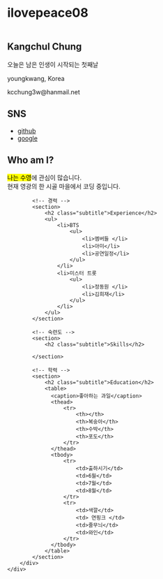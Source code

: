 # ilovepeace08
<!doctype html>
<html lang="ko">
<head>
	<title>온라인 프로필</title>
	<meta charset="utf-8">
  <link rel="stylesheet" href="css/style.css">
  <style>
    table {
      width:70%;  /* 표의 너비 */
      border:1px solid #222; /* 1픽셀짜리 표 테두리 */
      border-collapse: collapse; /* 중복되는 표와 셀의 테두리를 한 줄로 표시 */
    }
    thead {
      background:#eee;  /* 제목 행의 배경 색 */
    }
    th, td {
      border:1px solid #ccc; /* 1픽셀짜리 셀 테두리 */
      padding:5px;  /* 셀 테두리와 셀 내용 사이의 여백(패딩) */
      font-size:0.8em;  /* 셀의 글자 크기 */
    }
  </style>
</head>

<body>
    <div id="container">
        <!-- 사이드바 -->
        <aside>
            <div id="namecard">
                <img src="images/pf.jpg" alt="">
                <h1>Kangchul Chung</h1>    
                <p>오늘은 남은 인생이 시작되는 첫째날</p>
            </div>
            <div id="detail">
                <p>youngkwang, Korea</p>
                <p>kcchung3w@hanmail.net</p>                                 
            </div>
            <div id="sns">
                <h2>SNS</h2>
                <ul>                    
					<li>
						<a href="https://www.github.com/">github</a>
					</li>
					<li>
						<a href="https://www.google.com/search?q">google</a>
					</li>
				</ul> 
            </div>           
        </aside>
        <div id="main">
            <!-- 자기 소개 -->
            <section>
                <h2 class="subtitle">Who am I?</h2>
                <p><mark>나는 수영</mark>에 관심이 많습니다. <br>현재 영광의 한 시골 마을에서 코딩 중입니다.</p>
            </section>

            <!-- 경력 -->
            <section>
                <h2 class="subtitle">Experience</h2>
                <ul>
                    <li>BTS
                        <ul>
                            <li>멤버들 </li>
                            <li>아미</li>
                            <li>공연일정</li> 
                        </ul>
                    </li>
                    <li>미스터 트롯
                        <ul>
                            <li>정동원 </li>
                            <li>김희재</li>
                        </ul>                        
                    </li>
                </ul>             
            </section>

            <!-- 숙련도 -->
            <section>
                <h2 class="subtitle">Skills</h2>

            </section>

            <!-- 학력 -->
            <section>
                <h2 class="subtitle">Education</h2>
                <table>
                  <caption>좋아하는 과일</caption>
                  <thead>
                      <tr>
                          <th></th>
                          <th>복숭아</th>
                          <th>수박</th>
                          <th>포도</th>
                      </tr>
                  </thead>
                  <tbody>
                      <tr>
                          <td>출하시기</td>
                          <td>6월</td>
                          <td>7월</td>
                          <td>8월</td>
                      </tr>
                      <tr>
                          <td>색깔</td>
                          <td> 연핑크 </td>
                          <td>줄무늬</td>
                          <td>와인</td>
                      </tr>
                  </tbody>
                </table>
            </section>
        </div>        
    </div>
</body>
</html>
